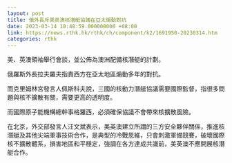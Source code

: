 ```yaml
---
layout: post
title: 俄外長斥美英澳核潛艇協議在亞太煽動對抗
date: 2023-03-14 18:48:59.000000000 +08:00
link: https://news.rthk.hk/rthk/ch/component/k2/1691950-20230314.htm
categories: rthk
---
```


美、英澳領袖舉行會談，並公佈為澳洲配備核潛艇的計劃。

俄羅斯外長拉夫羅夫指責西方在亞太地區煽動多年的對抗。

而克里姆林宮發言人佩斯科夫說，三國的核動力潛艇協議需要國際監督，指很多問題與核不擴散有關，需要更高的透明度。

而國際原子能機構總幹事格羅西，必須確保協議不會帶來核擴散風險。

在北京，外交部發言人汪文斌表示，美英澳建立所謂的三方安全夥伴關係，推進核潛艇及其他尖端軍事技術合作，是典型的冷戰思維，只會刺激軍備競賽，破壞國際核不擴散體系，損害地區和平穩定，強調在各方達成共識前，美英澳不應開展核潛艇合作。
